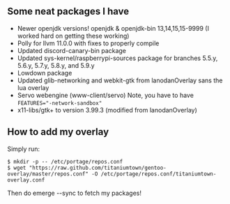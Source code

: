 ## Some neat packages I have
- Newer openjdk versions! openjdk & openjdk-bin 13,14,15,15-9999 (I worked hard on getting these working)
- Polly for llvm 11.0.0 with fixes to properly compile
- Updated discord-canary-bin package
- Updated sys-kernel/raspberrypi-sources package for branches 5.5.y, 5.6.y, 5.7.y, 5.8.y, and 5.9.y
- Lowdown package
- Updated glib-networking and webkit-gtk from lanodanOverlay sans the lua overlay
- Servo webengine (www-client/servo) Note, you have to have `FEATURES="-network-sandbox"`
- x11-libs/gtk+ to version 3.99.3 (modified from lanodanOverlay)

## How to add my overlay
Simply run:
```
$ mkdir -p -- /etc/portage/repos.conf
$ wget "https://raw.github.com/titaniumtown/gentoo-overlay/master/repos.conf" -O /etc/portage/repos.conf/titaniumtown-overlay.conf
```
Then do emerge --sync to fetch my packages!
